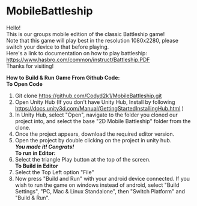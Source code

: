 # MobileBattleship
Hello!   
This is our groups mobile edition of the classic Battleship game!  
Note that this game will play best in the resolution 1080x2280, please switch your device to that before playing.  
Here's a link to documentation on how to play battleship:  
https://www.hasbro.com/common/instruct/Battleship.PDF  
Thanks for visiting!


**How to Build & Run Game From Github Code:**  
**To Open Code**
  1. Git clone https://github.com/Codyd2k1/MobileBattleship.git  
  2. Open Unity Hub (If you don't have Unity Hub, Install by following https://docs.unity3d.com/Manual/GettingStartedInstallingHub.html )  
  3. In Unity Hub, select "Open", navigate to the folder you cloned our project into, and select the base "2D Mobile Battleship" folder from the clone.  
  4. Once the project appears, download the required editor version.  
  5. Open the project by double clicking on the project in unity hub.  
  **_You made it! Congrats!_**  
**To run in Editor:**  
  1. Select the triangle Play button at the top of the screen.  
**To Build in Editor**  
  1. Select the Top Left option "File"  
  2. Now press "Build and Run" with your android device connected. If you wish to run the game on windows instead of android, select "Build Settings", "PC, Mac & Linux     Standalone", then "Switch Platform" and "Build & Run".
  
